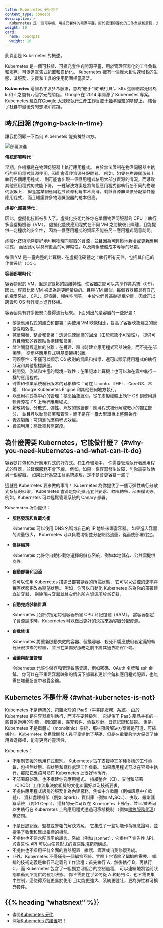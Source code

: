 ```yaml
---
title: Kubernetes 是什麼？
content_type: concept
description: >
  Kubernetes 是一個可移植、可擴充套件的開源平臺，用於管理容器化的工作負載和服務，方便進行宣告式配置和自動化。Kubernetes 擁有一個龐大且快速增長的生態系統，其服務、支援和工具的使用範圍廣泛。
weight: 10
card:
  name: concepts
  weight: 10
---
```

<!--
reviewers:
- bgrant0607
- mikedanese
title: What is Kubernetes
content_type: concept
weight: 10
card:
  name: concepts
  weight: 10
-->

<!-- overview -->
<!--
This page is an overview of Kubernetes.
-->
此頁面是 Kubernetes 的概述。


<!-- body -->
<!--
Kubernetes is a portable, extensible, open source platform for managing containerized workloads and services, that facilitates both declarative configuration and automation. It has a large, rapidly growing ecosystem. Kubernetes services, support, and tools are widely available.
-->
Kubernetes 是一個可移植、可擴充套件的開源平臺，用於管理容器化的工作負載和服務，可促進宣告式配置和自動化。
Kubernetes 擁有一個龐大且快速增長的生態，其服務、支援和工具的使用範圍相當廣泛。

<!--
The name Kubernetes originates from Greek, meaning helmsman or pilot. K8s as an abbreviation results from counting the eight letters between the "K" and the "s". Google open-sourced the Kubernetes project in 2014. Kubernetes combines [over 15 years of Google's experience](/blog/2015/04/borg-predecessor-to-kubernetes/) running production workloads at scale with best-of-breed ideas and practices from the community.
-->
**Kubernetes** 這個名字源於希臘語，意為“舵手”或“飛行員”。k8s 這個縮寫是因為 k 和 s 之間有八個字元的關係。
Google 在 2014 年開源了 Kubernetes 專案。
Kubernetes 建立在[Google 大規模執行生產工作負載十幾年經驗](https://research.google/pubs/pub43438)的基礎上，
結合了社群中最優秀的想法和實踐。

<!--
## Going back in time
Let's take a look at why Kubernetes is so useful by going back in time.
-->
## 時光回溯    {#going-back-in-time}

讓我們回顧一下為何 Kubernetes 能夠裨益四方。

<!--
![Deployment evolution](/images/docs/Container_Evolution.svg)
-->
![部署演進](/images/docs/Container_Evolution.svg)

<!--
**Traditional deployment era:**

Early on, organizations ran applications on physical servers. There was no way to define resource boundaries for applications in a physical server, and this caused resource allocation issues. For example, if multiple applications run on a physical server, there can be instances where one application would take up most of the resources, and as a result, the other applications would underperform. A solution for this would be to run each application on a different physical server. But this did not scale as resources were underutilized, and it was expensive for organizations to maintain many physical servers.
-->
**傳統部署時代：**

早期，各機構是在物理伺服器上執行應用程式。
由於無法限制在物理伺服器中執行的應用程式資源使用，因此會導致資源分配問題。
例如，如果在物理伺服器上執行多個應用程式，
則可能會出現一個應用程式佔用大部分資源的情況，而導致其他應用程式的效能下降。
一種解決方案是將每個應用程式都執行在不同的物理伺服器上，
但是當某個應用程式資源利用率不高時，剩餘資源無法被分配給其他應用程式，
而且維護許多物理伺服器的成本很高。

<!--
**Virtualized deployment era:**
As a solution, virtualization was introduced. It allows you to run multiple Virtual Machines (VMs) on a single physical server's CPU. Virtualization allows applications to be isolated between VMs and provides a level of security as the information of one application cannot be freely accessed by another application.
-->
**虛擬化部署時代：**

因此，虛擬化技術被引入了。虛擬化技術允許你在單個物理伺服器的 CPU 上執行多臺虛擬機器（VM）。
虛擬化能使應用程式在不同 VM 之間被彼此隔離，且能提供一定程度的安全性，
因為一個應用程式的資訊不能被另一應用程式隨意訪問。

<!--
Virtualization allows better utilization of resources in a physical server and allows better scalability because an application can be added or updated easily, reduces hardware costs, and much more.

Each VM is a full machine running all the components, including its own operating system, on top of the virtualized hardware.
-->
虛擬化技術能夠更好地利用物理伺服器的資源，並且因為可輕鬆地新增或更新應用程式，
而因此可以具有更高的可伸縮性，以及降低硬體成本等等的好處。

每個 VM 是一臺完整的計算機，在虛擬化硬體之上執行所有元件，包括其自己的作業系統（OS）。

<!--
**Container deployment era:**
Containers are similar to VMs, but they have relaxed isolation properties to share the Operating System (OS) among the applications. Therefore, containers are considered lightweight. Similar to a VM, a container has its own filesystem, CPU, memory, process space, and more. As they are decoupled from the underlying infrastructure, they are portable across clouds and OS distributions.
-->
**容器部署時代：**

容器類似於 VM，但是更寬鬆的隔離特性，使容器之間可以共享作業系統（OS）。
因此，容器比起 VM 被認為是更輕量級的。且與 VM 類似，每個容器都具有自己的檔案系統、CPU、記憶體、程序空間等。
由於它們與基礎架構分離，因此可以跨雲和 OS 發行版本進行移植。

<!--
Containers are becoming popular because they have many benefits. Some of the container benefits are listed below:
-->
容器因具有許多優勢而變得流行起來。下面列出的是容器的一些好處：

<!--
* Agile application creation and deployment: increased ease and efficiency of container image creation compared to VM image use.
* Continuous development, integration, and deployment: provides for reliable and frequent container image build and deployment with quick and easy rollbacks (due to image immutability).
* Dev and Ops separation of concerns: create application container images at build/release time rather than deployment time, thereby decoupling applications from infrastructure.
* Observability: not only surfaces OS-level information and metrics, but also application health and other signals.
* Environmental consistency across development, testing, and production: Runs the same on a laptop as it does in the cloud.
* Cloud and OS distribution portability: Runs on Ubuntu, RHEL, CoreOS, on-prem, Google Kubernetes Engine, and anywhere else.
* Application-centric management: Raises the level of abstraction from running an OS on virtual hardware to running an application on an OS using logical resources.
* Loosely coupled, distributed, elastic, liberated micro-services: applications are broken into smaller, independent pieces and can be deployed and managed dynamically – not a monolithic stack running on one big single-purpose machine.
* Resource isolation: predictable application performance.
* Resource utilization: high efficiency and density.
-->
* 敏捷應用程式的建立和部署：與使用 VM 映象相比，提高了容器映象建立的簡便性和效率。
* 持續開發、整合和部署：透過快速簡單的回滾（由於映象不可變性），
  提供可靠且頻繁的容器映象構建和部署。
* 關注開發與運維的分離：在構建、釋出時建立應用程式容器映象，而不是在部署時，
  從而將應用程式與基礎架構分離。
* 可觀察性：不僅可以顯示 OS 級別的資訊和指標，還可以顯示應用程式的執行狀況和其他指標訊號。
* 跨開發、測試和生產的環境一致性：在筆記本計算機上也可以和在雲中執行一樣的應用程式。
* 跨雲和作業系統發行版本的可移植性：可在 Ubuntu、RHEL、CoreOS、本地、
  Google Kubernetes Engine 和其他任何地方執行。
* 以應用程式為中心的管理：提高抽象級別，從在虛擬硬體上執行 OS 到使用邏輯資源在 OS 上執行應用程式。
* 鬆散耦合、分散式、彈性、解放的微服務：應用程式被分解成較小的獨立部分，
  並且可以動態部署和管理 - 而不是在一臺大型單機上整體執行。
* 資源隔離：可預測的應用程式效能。
* 資源利用：高效率和高密度。

<!--
## Why you need Kubernetes and what can it do
-->
## 為什麼需要 Kubernetes，它能做什麼？   {#why-you-need-kubernetes-and-what-can-it-do}

<!--
Containers are a good way to bundle and run your applications. In a production environment, you need to manage the containers that run the applications and ensure that there is no downtime. For example, if a container goes down, another container needs to start. Wouldn't it be easier if this behavior was handled by a system?
-->
容器是打包和執行應用程式的好方式。在生產環境中，
你需要管理執行著應用程式的容器，並確保服務不會下線。
例如，如果一個容器發生故障，則你需要啟動另一個容器。
如果此行為交由給系統處理，是不是會更容易一些？

<!--
That's how Kubernetes comes to the rescue! Kubernetes provides you with a framework to run distributed systems resiliently. It takes care of your scaling requirements, failover, deployment patterns, and more. For example, Kubernetes can easily manage a canary deployment for your system.
-->
這就是 Kubernetes 要來做的事情！
Kubernetes 為你提供了一個可彈性執行分散式系統的框架。
Kubernetes 會滿足你的擴充套件要求、故障轉移、部署模式等。
例如，Kubernetes 可以輕鬆管理系統的 Canary 部署。

<!--
Kubernetes provides you with:
-->
Kubernetes 為你提供：

<!--
* **Service discovery and load balancing**
Kubernetes can expose a container using the DNS name or using their own IP address. If traffic to a container is high, Kubernetes is able to load balance and distribute the network traffic so that the deployment is stable.
-->
* **服務發現和負載均衡**

  Kubernetes 可以使用 DNS 名稱或自己的 IP 地址來曝露容器。
  如果進入容器的流量很大，
  Kubernetes 可以負載均衡並分配網路流量，從而使部署穩定。

<!--
* **Storage orchestration**
Kubernetes allows you to automatically mount a storage system of your choice, such as local storages, public cloud providers, and more.
-->
* **儲存編排**

  Kubernetes 允許你自動掛載你選擇的儲存系統，例如本地儲存、公共雲提供商等。

<!--
* **Automated rollouts and rollbacks**
You can describe the desired state for your deployed containers using Kubernetes, and it can change the actual state to the desired state at a controlled rate. For example, you can automate Kubernetes to create new containers for your deployment, remove existing containers and adopt all their resources to the new container.
-->
* **自動部署和回滾**

  你可以使用 Kubernetes 描述已部署容器的所需狀態，
  它可以以受控的速率將實際狀態更改為期望狀態。
  例如，你可以自動化 Kubernetes 來為你的部署建立新容器，
  刪除現有容器並將它們的所有資源用於新容器。

<!--
* **Automatic bin packing**
Kubernetes allows you to specify how much CPU and memory (RAM) each container needs. When containers have resource requests specified, Kubernetes can make better decisions to manage the resources for containers.
-->
* **自動完成裝箱計算**

  Kubernetes 允許你指定每個容器所需 CPU 和記憶體（RAM）。
  當容器指定了資源請求時，Kubernetes 可以做出更好的決策來為容器分配資源。

<!--
* **Self-healing**
Kubernetes restarts containers that fail, replaces containers, kills containers that don’t respond to your user-defined health check, and doesn’t advertise them to clients until they are ready to serve.
-->
* **自我修復**

  Kubernetes 將重新啟動失敗的容器、替換容器、殺死不響應使用者定義的執行狀況檢查的容器，
  並且在準備好服務之前不將其通告給客戶端。

<!--
* **Secret and configuration management**
Kubernetes lets you store and manage sensitive information, such as passwords, OAuth tokens, and ssh keys. You can deploy and update secrets and application configuration without rebuilding your container images, and without exposing secrets in your stack configuration.
-->
* **金鑰與配置管理**

  Kubernetes 允許你儲存和管理敏感資訊，例如密碼、OAuth 令牌和 ssh 金鑰。
  你可以在不重建容器映象的情況下部署和更新金鑰和應用程式配置，也無需在堆疊配置中暴露金鑰。

<!--
## What Kubernetes is not
-->
## Kubernetes 不是什麼   {#what-kubernetes-is-not}

<!--
Kubernetes is not a traditional, all-inclusive PaaS (Platform as a Service) system. Since Kubernetes operates at the container level rather than at the hardware level, it provides some generally applicable features common to PaaS offerings, such as deployment, scaling, load balancing, logging, and monitoring. However, Kubernetes is not monolithic, and these default solutions are optional and pluggable. Kubernetes provides the building blocks for building developer platforms, but preserves user choice and flexibility where it is important.
-->
Kubernetes 不是傳統的、包羅永珍的 PaaS（平臺即服務）系統。
由於 Kubernetes 是在容器級別執行，而非在硬體級別，
它提供了 PaaS 產品共有的一些普遍適用的功能，
例如部署、擴充套件、負載均衡、日誌記錄和監視。
但是，Kubernetes 不是單體式（monolithic）系統，那些預設解決方案都是可選、可插拔的。
Kubernetes 為構建開發人員平臺提供了基礎，但是在重要的地方保留了使用者選擇權，能有更高的靈活性。

<!--
Kubernetes:
-->
Kubernetes：

<!--
* Does not limit the types of applications supported. Kubernetes aims to support an extremely diverse variety of workloads, including stateless, stateful, and data-processing workloads. If an application can run in a container, it should run great on Kubernetes.
* Does not deploy source code and does not build your application. Continuous Integration, Delivery, and Deployment (CI/CD) workflows are determined by organization cultures and preferences as well as technical requirements.
* Does not provide application-level services, such as middleware (for example, message buses), data-processing frameworks (for example, Spark), databases (for example, mysql), caches, nor cluster storage systems (for example, Ceph) as built-in services. Such components can run on Kubernetes, and/or can be accessed by applications running on Kubernetes through portable mechanisms, such as the Open Service Broker.
-->
* 不限制支援的應用程式型別。
  Kubernetes 旨在支援極其多種多樣的工作負載，包括無狀態、有狀態和資料處理工作負載。
  如果應用程式可以在容器中執行，那麼它應該可以在 Kubernetes 上很好地執行。
* 不部署原始碼，也不構建你的應用程式。
  持續整合（CI）、交付和部署（CI/CD）工作流取決於組織的文化和偏好以及技術要求。
* 不提供應用程式級別的服務作為內建服務，例如中介軟體（例如訊息中介軟體）、
  資料處理框架（例如 Spark）、資料庫（例如 MySQL）、快取、叢集儲存系統
  （例如 Ceph）。這樣的元件可以在 Kubernetes 上執行，並且/或者可以由執行在
  Kubernetes 上的應用程式透過可移植機制
  （例如[開放服務代理](https://openservicebrokerapi.org/)）來訪問。
<!--
* Does not dictate logging, monitoring, or alerting solutions. It provides some integrations as proof of concept, and mechanisms to collect and export metrics.
* Does not provide nor mandate a configuration language/system (for example, jsonnet). It provides a declarative API that may be targeted by arbitrary forms of declarative specifications.
* Does not provide nor adopt any comprehensive machine configuration, maintenance, management, or self-healing systems.
* Additionally, Kubernetes is not a mere orchestration system. In fact, it eliminates the need for orchestration. The technical definition of orchestration is execution of a defined workflow: first do A, then B, then C. In contrast, Kubernetes comprises a set of independent, composable control processes that continuously drive the current state towards the provided desired state. It shouldn’t matter how you get from A to C. Centralized control is also not required. This results in a system that is easier to use and more powerful, robust, resilient, and extensible.
-->
* 不是日誌記錄、監視或警報的解決方案。
  它集成了一些功能作為概念證明，並提供了收集和匯出指標的機制。
* 不提供也不要求配置用的語言、系統（例如 jsonnet），它提供了宣告性 API，
  該宣告性 API 可以由任意形式的宣告性規範所構成。
* 不提供也不採用任何全面的機器配置、維護、管理或自我修復系統。
* 此外，Kubernetes 不僅僅是一個編排系統，實際上它消除了編排的需要。
  編排的技術定義是執行已定義的工作流程：首先執行 A，然後執行 B，再執行 C。
  而 Kubernetes 包含了一組獨立可組合的控制過程，
  可以連續地將當前狀態驅動到所提供的預期狀態。
  你不需要在乎如何從 A 移動到 C，也不需要集中控制，這使得系統更易於使用
  且功能更強大、系統更健壯，更為彈性和可擴充套件。

## {{% heading "whatsnext" %}}

<!--
*   Take a look at the [Kubernetes Components](/docs/concepts/overview/components/)
*   Ready to [Get Started](/docs/setup/)?
-->
* 查閱[Kubernetes 元件](/zh-cn/docs/concepts/overview/components/)
* 開始[Kubernetes 的建置](/zh-cn/docs/setup/)吧！
